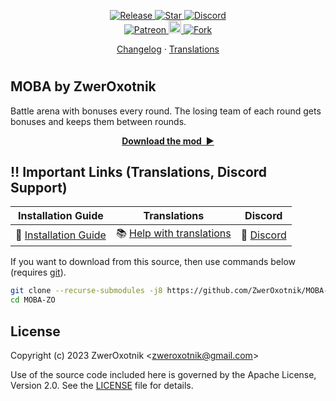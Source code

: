 <!-- <p align="center">
  <img
    width="144"
    src="thumbnail.png"
    alt="thumbnail"
  />
</p> -->

<p align="center">
  <a href="https://github.com/ZwerOxotnik/MOBA-ZO/tags">
    <img src="https://img.shields.io/github/tag/ZwerOxotnik/MOBA-ZO.svg?label=Release&color=FF5500" alt="Release">
  </a>
  <a href="https://github.com/ZwerOxotnik/MOBA-ZO/stargazers">
    <img src="https://img.shields.io/github/stars/ZwerOxotnik/MOBA-ZO.svg?label=Stars&color=F08125" alt="Star">
  </a>
  <a href="https://discord.gg/YyJVUCa">
    <img src="https://discordapp.com/api/guilds/480103519769067542/widget.png?style=shield" alt="Discord">
  <br/>
  <a href="https://www.patreon.com/ZwerOxotnik">
    <img src="https://ionicabizau.github.io/badges/patreon.svg" alt="Patreon">
  <a href="https://ko-fi.com/zweroxotnik">
    <img src="https://www.buymeacoffee.com/assets/img/guidelines/download-assets-sm-2.svg" height="20" alt="Buy me a coffee">
  <a href="http://github.com/ZwerOxotnik/MOBA-ZO/fork">
    <img src="https://img.shields.io/github/forks/ZwerOxotnik/MOBA-ZO.svg?label=Forks&color=7889DD" alt="Fork">
  </a>
</p>

<p align="center">
  <a href="changelog.txt">Changelog</a>
  ·
  <a href="https://crowdin.com/project/factorio-mods-localization">Translations</a>
</p>

<h1></h1>

<!-- Put your "fancy" image/video here -->
<!-- <img
  src=""
  align="right"
/> -->

MOBA by ZwerOxotnik
-------------------

Battle arena with bonuses every round. The losing team of each round gets bonuses and keeps them between rounds.

<p align="center">
  <a href="https://mods.factorio.com/mod/MOBA-ZO/downloads"><strong>Download the mod&nbsp;&nbsp;▶</strong></a>
</p>

‼️ Important Links (Translations, Discord Support)
---------------------------------------------------------------

| Installation Guide | Translations | Discord |
| ------------------ | ------------ | ------- |
| 📖 [Installation Guide](https://wiki.factorio.com/index.php?title=Installing_Mods) | 📚 [Help with translations](https://crowdin.com/project/factorio-mods-localization) | 🦜 [Discord][discord] |

If you want to download from this source, then use commands below (requires [git][git]).

```bash
git clone --recurse-submodules -j8 https://github.com/ZwerOxotnik/MOBA-ZO
cd MOBA-ZO
```

License
-------
Copyright (c) 2023 ZwerOxotnik \<zweroxotnik@gmail.com\>

Use of the source code included here is governed by the Apache License, Version 2.0. See the [LICENSE](/LICENSE) file for details.

[jq]: https://stedolan.github.io/jq/download/
[7z]: https://www.7-zip.org/download.html
[Discord]: https://discord.gg/YyJVUCa
[git]: https://git-scm.com/downloads
